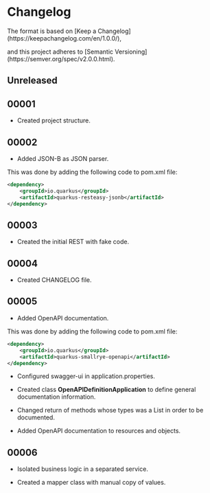 # Changelog
<p>The format is based on [Keep a Changelog](https://keepachangelog.com/en/1.0.0/),</p>
<p>and this project adheres to [Semantic Versioning](https://semver.org/spec/v2.0.0.html).</p>

## Unreleased

## 00001
- <p>Created project structure.</p>

## 00002
- <p>Added JSON-B as JSON parser.</p>
<p>This was done by adding the following code to pom.xml file:</p>

```xml
<dependency>
    <groupId>io.quarkus</groupId>
    <artifactId>quarkus-resteasy-jsonb</artifactId>
</dependency>
```

## 00003
- <p>Created the initial REST with fake code.</p>

## 00004
- <p>Created CHANGELOG file.</p>

## 00005
- <p>Added OpenAPI documentation.</p>
<p>This was done by adding the following code to pom.xml file:</p>

```xml
<dependency>
    <groupId>io.quarkus</groupId>
    <artifactId>quarkus-smallrye-openapi</artifactId>
</dependency>
```
- <p>Configured swagger-ui in application.properties.</p>
- <p>Created class <b>OpenAPIDefinitionApplication</b> to define general documentation information.</p>
- <p>Changed return of methods whose types was a List in order to be documented.</p>
- <p>Added OpenAPI documentation to resources and objects.

## 00006
- <p>Isolated business logic in a separated service.</p>
- <p>Created a mapper class with manual copy of values.</p>
